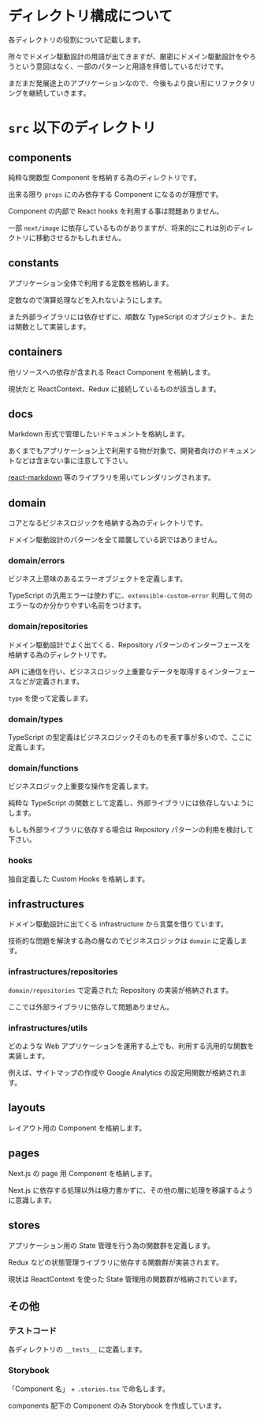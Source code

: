 # ディレクトリ構成について

各ディレクトリの役割について記載します。

所々でドメイン駆動設計の用語が出てきますが、厳密にドメイン駆動設計をやろうという意図はなく、一部のパターンと用語を拝借しているだけです。

まだまだ発展途上のアプリケーションなので、今後もより良い形にリファクタリングを継続していきます。

# `src` 以下のディレクトリ

## components

純粋な関数型 Component を格納する為のディレクトリです。

出来る限り `props` にのみ依存する Component になるのが理想です。

Component の内部で React hooks を利用する事は問題ありません。

一部 `next/image` に依存しているものがありますが、将来的にこれは別のディレクトリに移動させるかもしれません。

## constants

アプリケーション全体で利用する定数を格納します。

定数なので演算処理などを入れないようにします。

また外部ライブラリには依存せずに、順数な TypeScript のオブジェクト、または関数として実装します。

## containers

他リソースへの依存が含まれる React Component を格納します。

現状だと ReactContext、Redux に接続しているものが該当します。

## docs

Markdown 形式で管理したいドキュメントを格納します。

あくまでもアプリケーション上で利用する物が対象で、開発者向けのドキュメントなどは含まない事に注意して下さい。

[react-markdown](https://github.com/remarkjs/react-markdown) 等のライブラリを用いてレンダリングされます。

## domain

コアとなるビジネスロジックを格納する為のディレクトリです。

ドメイン駆動設計のパターンを全て踏襲している訳ではありません。

### domain/errors

ビジネス上意味のあるエラーオブジェクトを定義します。

TypeScript の汎用エラーは使わずに、`extensible-custom-error` 利用して何のエラーなのか分かりやすい名前をつけます。

### domain/repositories

ドメイン駆動設計でよく出てくる、Repository パターンのインターフェースを格納する為のディレクトリです。

API に通信を行い、ビジネスロジック上重要なデータを取得するインターフェースなどが定義されます。

`type` を使って定義します。

### domain/types

TypeScript の型定義はビジネスロジックそのものを表す事が多いので、ここに定義します。

### domain/functions

ビジネスロジック上重要な操作を定義します。

純粋な TypeScript の関数として定義し、外部ライブラリには依存しないようにします。

もしも外部ライブラリに依存する場合は Repository パターンの利用を検討して下さい。

### hooks

独自定義した Custom Hooks を格納します。

## infrastructures

ドメイン駆動設計に出てくる infrastructure から言葉を借りています。

技術的な問題を解決する為の層なのでビジネスロジックは `domain` に定義します。

### infrastructures/repositories

`domain/repositories` で定義された Repository の実装が格納されます。

ここでは外部ライブラリに依存して問題ありません。

### infrastructures/utils

どのような Web アプリケーションを運用する上でも、利用する汎用的な関数を実装します。

例えば、サイトマップの作成や Google Analytics の設定用関数が格納されます。

## layouts

レイアウト用の Component を格納します。

## pages

Next.js の page 用 Component を格納します。

Next.js に依存する処理以外は極力書かずに、その他の層に処理を移譲するように意識します。

## stores

アプリケーション用の State 管理を行う為の関数群を定義します。

Redux などの状態管理ライブラリに依存する関数群が実装されます。

現状は ReactContext を使った State 管理用の関数群が格納されています。

## その他

### テストコード

各ディレクトリの `__tests__` に定義します。

### Storybook

「Component 名」 + `.stories.tsx` で命名します。

components 配下の Component のみ Storybook を作成しています。

